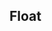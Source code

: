 ## Float


<!-- <values.float> -->
<!-- </values.float> -->


<!-- <variants.float> -->
<!-- </variants.float> -->
